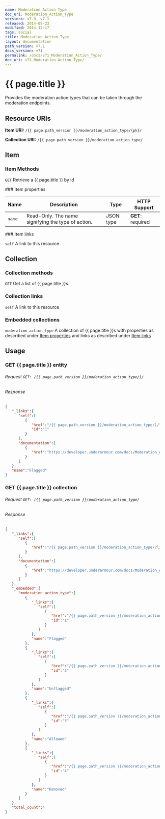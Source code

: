```yaml
---
name: Moderation Action Type
doc_uri: Moderation_Action_Type
versions: v7.0, v7.1
released: 2014-09-23
modified: 2014-12-17
tags: social
title: Moderation Action Type
layout: documentation
path_version: v7.1
docs_version: v71
permalink: /docs/v71_Moderation_Action_Type/
doc_uri: v71_Moderation_Action_Type/
---
```


# {{ page.title }}

Provides the moderation action types that can be taken through the moderation endpoints.

## Resource URIs

**Item URI:** `/{{ page.path_version }}/moderation_action_type/{pk}/`

**Collection URI:** `/{{ page.path_version }}/moderation_action_type/`

## Item

### Item Methods

`GET` Retrieve a {{ page.title }} by id

<a name="item-properties" />
### Item properties

| Name         | Description          | Type      | HTTP Support                                                                        |
|--------------|----------------------|-----------|-------------------------------------------------------------------------------------|
| `name` | Read-Only. The name signifying the type of action. | JSON type | **GET**: required|

<a name="item-links" />
### Item links

`self` A link to this resource

## Collection

### Collection methods

`GET` Get a list of {{ page.title }}s.

### Collection links

`self` A link to this resource

### Embedded collections

`moderation_action_type` A collection of {{ page.title }}s with properties as described under [Item properties](#item-properties) and links as described under [Item links](#item-links)

## Usage

### GET {{ page.title }} entity

###### Request `GET: /{{ page.path_version }}/moderation_action_type/1/`

###### Response

```json
{
   "_links":{
      "self":[
         {
            "href":"/{{ page.path_version }}/moderation_action_type/1/",
            "id":"1"
         }
      ],
      "documentation":[
         {
            "href":"https://developer.underarmour.com/docs/Moderation_Action_Type"
         }
      ]
   },
   "name":"Flagged"
}
```

### GET {{ page.title }} collection

###### Request `GET: /{{ page.path_version }}/moderation_action_type/`

###### Response

```json
{
   "_links":{
      "self":[
         {
            "href":"/{{ page.path_version }}/moderation_action_type/?limit=20&offset=0"
         }
      ],
      "documentation":[
         {
            "href":"https://developer.underarmour.com/docs/Moderation_Action_Type"
         }
      ]
   },
   "_embedded":{
      "moderation_action_type":[
         {
            "_links":{
               "self":[
                  {
                     "href":"/{{ page.path_version }}/moderation_action_type/1/",
                     "id":"1"
                  }
               ]
            },
            "name":"Flagged"
         },
         {
            "_links":{
               "self":[
                  {
                     "href":"/{{ page.path_version }}/moderation_action_type/2/",
                     "id":"2"
                  }
               ]
            },
            "name":"Unflagged"
         },
         {
            "_links":{
               "self":[
                  {
                     "href":"/{{ page.path_version }}/moderation_action_type/3/",
                     "id":"3"
                  }
               ]
            },
            "name":"Allowed"
         },
         {
            "_links":{
               "self":[
                  {
                     "href":"/{{ page.path_version }}/moderation_action_type/4/",
                     "id":"4"
                  }
               ]
            },
            "name":"Removed"
         }
      ]
   },
   "total_count":4
}
```
